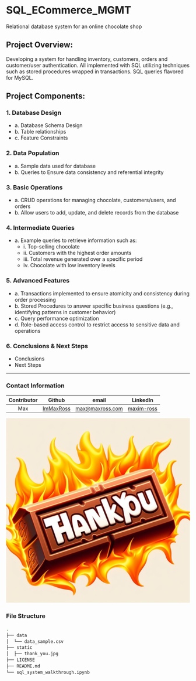 # SQL_ECommerce_MGMT
Relational database system for an online chocolate shop

## Project Overview:
Developing a system for handling inventory, customers, orders and customer/user authentication. All implemented with SQL utilizing techniques such as stored procedures wrapped in transactions. SQL queries flavored for MySQL.

## Project Components:

### 1. Database Design
- a. Database Schema Design
- b. Table relationships
- c. Feature Constraints

### 2. Data Population
- a. Sample data used for database
- b. Queries to Ensure data consistency and referential integrity

### 3. Basic Operations
- a. CRUD operations for managing chocolate, customers/users, and orders
- b. Allow users to add, update, and delete records from the database

### 4. Intermediate Queries
- a. Example queries to retrieve information such as:
  - i. Top-selling chocolate
  - ii. Customers with the highest order amounts
  - iii. Total revenue generated over a specific period
  - iv. Chocolate with low inventory levels

### 5. Advanced Features
- a. Transactions implemented to ensure atomicity and consistency during order processing
- b. Stored Procedures to answer specific business questions (e.g., identifying patterns in customer behavior)
- c. Query performance optimization
- d. Role-based access control to restrict access to sensitive data and operations

### 6. Conclusions & Next Steps
- Conclusions
- Next Steps

___

### Contact Information

| Contributor | Github | email | LinkedIn |
| :---: | :---: | :---: | :---: |
| Max | [ImMaxRoss](https://github.com/ImMaxRoss) | [max@maxross.com](max@maxross.com) | [maxim-ross](https://www.linkedin.com/in/maxim-ross/)|

![thank_you_pic](./static/thank_you.jpg)

### File Structure

```bash
.
├── data
│  └── data_sample.csv
├── static
│  ├── thank_you.jpg
├── LICENSE
├── README.md
└── sql_system_walkthrough.ipynb
```
